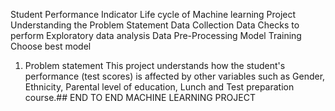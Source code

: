 Student Performance Indicator
Life cycle of Machine learning Project
Understanding the Problem Statement
Data Collection
Data Checks to perform
Exploratory data analysis
Data Pre-Processing
Model Training
Choose best model
1) Problem statement
This project understands how the student's performance (test scores) is affected by other variables such as Gender, Ethnicity, Parental level of education, Lunch and Test preparation course.## END TO END MACHINE LEARNING PROJECT
